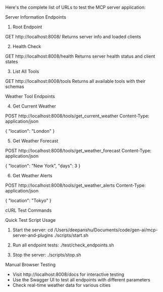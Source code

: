 Here's the complete list of URLs to test the MCP server application:

  Server Information Endpoints

  1. Root Endpoint

  GET http://localhost:8008/
  Returns server info and loaded clients

  2. Health Check

  GET http://localhost:8008/health
  Returns server health status and client states

  3. List All Tools

  GET http://localhost:8008/tools
  Returns all available tools with their schemas

  Weather Tool Endpoints

  4. Get Current Weather

  POST http://localhost:8008/tools/get_current_weather
  Content-Type: application/json

  {
    "location": "London"
  }

  5. Get Weather Forecast

  POST http://localhost:8008/tools/get_weather_forecast
  Content-Type: application/json

  {
    "location": "New York",
    "days": 3
  }

  6. Get Weather Alerts

  POST http://localhost:8008/tools/get_weather_alerts
  Content-Type: application/json

  {
    "location": "Tokyo"
  }

  cURL Test Commands

Quick Test Script Usage

  1. Start the server:
  cd /Users/deepanshu/Documents/code/gen-ai/mcp-server-and-plugins
  ./scripts/start.sh

  2. Run all endpoint tests:
  ./test/check_endpoints.sh

  3. Stop the server:
  ./scripts/stop.sh

Manual Browser Testing

  - Visit http://localhost:8008/docs for interactive testing
  - Use the Swagger UI to test all endpoints with different parameters
  - Check real-time weather data for various cities

